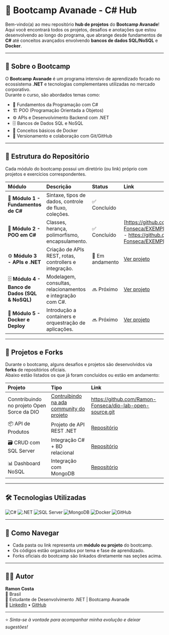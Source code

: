 # 🚀 Bootcamp Avanade - C#  Hub

Bem-vindo(a) ao meu repositório **hub de projetos** do **Bootcamp Avanade**!  
Aqui você encontrará todos os projetos, desafios e anotações que estou desenvolvendo ao longo do programa, que abrange desde fundamentos de **C#** até conceitos avançados envolvendo **bancos de dados SQL/NoSQL** e **Docker**.

---

## 🧠 Sobre o Bootcamp

O **Bootcamp Avanade** é um programa intensivo de aprendizado focado no ecossistema **.NET** e tecnologias complementares utilizadas no mercado corporativo.  
Durante o curso, são abordados temas como:

- 🧩 Fundamentos da Programação com C#  
- 🏗️ POO (Programação Orientada a Objetos)  
- ⚙️ APIs e Desenvolvimento Backend com .NET  
- 🗄️ Bancos de Dados SQL e NoSQL  
- 🐳 Conceitos básicos de Docker  
- 🧪 Versionamento e colaboração com Git/GitHub

---

## 📁 Estrutura do Repositório

Cada módulo do bootcamp possui um diretório (ou link) próprio com projetos e exercícios correspondentes.

| Módulo | Descrição | Status | Link |
|:-------|:-----------|:-------|:------|
| 🧱 **Módulo 1 - Fundamentos de C#** | Sintaxe, tipos de dados, controle de fluxo, coleções. | ✅ Concluído | [ ](#) |
| 🧭 **Módulo 2 - POO em C#** | Classes, herança, polimorfismo, encapsulamento. | ✅ Concluído | [https://github.com/Ramon-Fonseca/EXEMPLOEXPLORANDO.git - https://github.com/Ramon-Fonseca/EXEMPLOPOO](#) |
| ⚙️ **Módulo 3 - APIs e .NET** | Criação de APIs REST, rotas, controllers e integração. | 🚧 Em andamento | [Ver projeto](#) |
| 🗄️ **Módulo 4 - Banco de Dados (SQL & NoSQL)** | Modelagem, consultas, relacionamentos e integração com C#. | 🔜 Próximo | [Ver projeto](#) |
| 🐳 **Módulo 5 - Docker e Deploy** | Introdução a containers e orquestração de aplicações. | 🔜 Próximo | [Ver projeto](#) |

---

## 🌱 Projetos e Forks

Durante o bootcamp, alguns desafios e projetos são desenvolvidos via **forks** de repositórios oficiais.  
Abaixo estão listados os que já foram concluídos ou estão em andamento:

| Projeto | Tipo | Link |
|:---------|:------|:------|
| Conntribuindo no projeto Open Sorce da DIO | [Contruibindo na ada community do projeto](#) | https://github.com/Ramon-Fonseca/dio-lab-open-source.git
| 📦 API de Produtos | Projeto de API REST .NET | [Repositório](#) |
| 🗃️ CRUD com SQL Server | Integração C# + BD relacional | [Repositório](#) |
| 📊 Dashboard NoSQL | Integração com MongoDB | [Repositório](#) |

---

## 🛠️ Tecnologias Utilizadas

![C#](https://img.shields.io/badge/C%23-239120?style=for-the-badge&logo=c-sharp&logoColor=white)
![.NET](https://img.shields.io/badge/.NET-512BD4?style=for-the-badge&logo=dotnet&logoColor=white)
![SQL Server](https://img.shields.io/badge/SQL%20Server-CC2927?style=for-the-badge&logo=microsoftsqlserver&logoColor=white)
![MongoDB](https://img.shields.io/badge/MongoDB-47A248?style=for-the-badge&logo=mongodb&logoColor=white)
![Docker](https://img.shields.io/badge/Docker-2496ED?style=for-the-badge&logo=docker&logoColor=white)
![GitHub](https://img.shields.io/badge/GitHub-000000?style=for-the-badge&logo=github&logoColor=white)

---

## 🧭 Como Navegar

- Cada pasta ou link representa um **módulo ou projeto** do bootcamp.  
- Os códigos estão organizados por tema e fase de aprendizado.  
- Forks oficiais do bootcamp são linkados diretamente nas seções acima.

---

## 🧑‍💻 Autor

**Ramon Costa**  
📍 Brasil  
💼 Estudante de Desenvolvimento .NET | Bootcamp Avanade  
🔗 [LinkedIn](https://www.linkedin.com/in/ramon-costa-/) • [GitHub](https://github.com/Ramon-Fonseca)

---

⭐ *Sinta-se à vontade para acompanhar minha evolução e deixar sugestões!*
